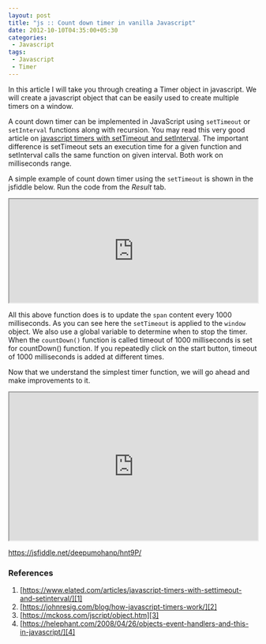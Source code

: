 ```yaml
---
layout: post
title: "js :: Count down timer in vanilla Javascript"
date: 2012-10-10T04:35:00+05:30
categories:
 - Javascript
tags:
 - Javascript
 - Timer
---
```

In this article I will take you through creating a Timer object in javascript. We will create a javascript object that can be easily used to create multiple timers on a window.

A count down timer can be implemented in JavaScript using `setTimeout` or `setInterval` functions along with recursion. You may read this very good article on [javascript timers with setTimeout and setInterval][1]. The important difference is setTimeout sets an execution time for a given function and setInterval calls the same function on given interval. Both work on milliseconds range.

A simple example of count down timer using the <code>setTimeout</code> is shown in the jsfiddle below. Run the code from the <em>Result</em> tab.

<iframe style="width: 100%; height: 210px" src="https://jsfiddle.net/deepumohanp/hnt9P/120/embedded/" allowfullscreen="allowfullscreen" frameborder="1"></iframe>

All this above function does is to update the <code>span</code> content every 1000 milliseconds. As you can see here the <code>setTimeout</code> is applied to the <code>window</code> object. We also use a global variable to determine when to stop the timer. When the <code>countDown()</code> function is called timeout of 1000 milliseconds is set for countDown() function. If you repeatedly click on the start button, timeout of 1000 milliseconds is added at different times.

Now that we understand the simplest timer function, we will go ahead and make improvements to it.

<iframe style="width: 100%; height: 300px" src="https://jsfiddle.net/deepumohanp/hnt9P/embedded/" allowfullscreen="allowfullscreen" frameborder="1"></iframe>

https://jsfiddle.net/deepumohanp/hnt9P/

### References
1. [https://www.elated.com/articles/javascript-timers-with-settimeout-and-setinterval/][1]
2. [https://johnresig.com/blog/how-javascript-timers-work/][2]
3. [https://mckoss.com/jscript/object.htm][3]
4. [https://helephant.com/2008/04/26/objects-event-handlers-and-this-in-javascript/][4]

[1]:https://www.elated.com/articles/javascript-timers-with-settimeout-and-setinterval/ "Javascript timers with settimeout and setinterval"
[2]:https://johnresig.com/blog/how-javascript-timers-work/ "How javascript timers work by John Resig"
[3]:https://mckoss.com/jscript/object.htm "Javascript Objects"
[4]:https://helephant.com/2008/04/26/objects-event-handlers-and-this-in-javascript/ "Objects, even handlers and this in Javascript"
